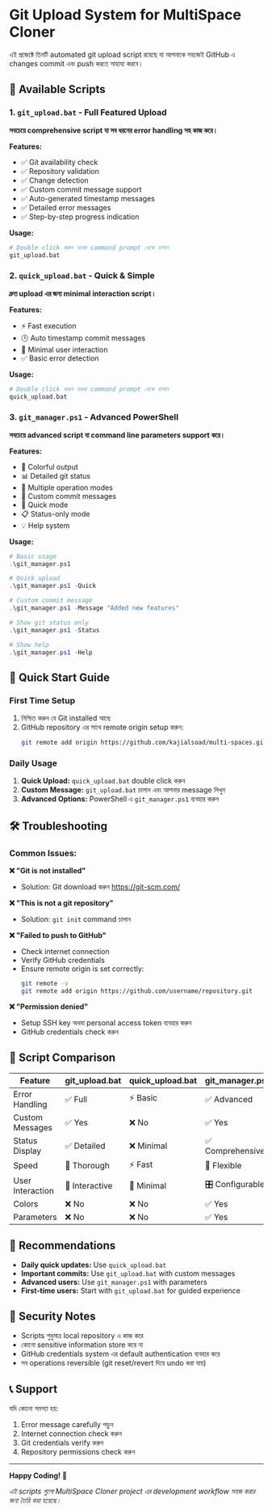 # Git Upload System for MultiSpace Cloner

এই প্রজেক্টে তিনটি automated git upload script রয়েছে যা আপনাকে সহজেই GitHub এ changes commit এবং push করতে সাহায্য করবে।

## 📁 Available Scripts

### 1. `git_upload.bat` - Full Featured Upload
**সবচেয়ে comprehensive script যা সব ধরনের error handling সহ কাজ করে।**

**Features:**
- ✅ Git availability check
- ✅ Repository validation
- ✅ Change detection
- ✅ Custom commit message support
- ✅ Auto-generated timestamp messages
- ✅ Detailed error messages
- ✅ Step-by-step progress indication

**Usage:**
```bash
# Double click করুন অথবা command prompt থেকে চালান
git_upload.bat
```

### 2. `quick_upload.bat` - Quick & Simple
**দ্রুত upload এর জন্য minimal interaction script।**

**Features:**
- ⚡ Fast execution
- 🕒 Auto timestamp commit messages
- 🎯 Minimal user interaction
- ✅ Basic error detection

**Usage:**
```bash
# Double click করুন অথবা command prompt থেকে চালান
quick_upload.bat
```

### 3. `git_manager.ps1` - Advanced PowerShell
**সবচেয়ে advanced script যা command line parameters support করে।**

**Features:**
- 🎨 Colorful output
- 📊 Detailed git status
- 🔧 Multiple operation modes
- 📝 Custom commit messages
- 🚀 Quick mode
- 📋 Status-only mode
- 💡 Help system

**Usage:**
```powershell
# Basic usage
.\git_manager.ps1

# Quick upload
.\git_manager.ps1 -Quick

# Custom commit message
.\git_manager.ps1 -Message "Added new features"

# Show git status only
.\git_manager.ps1 -Status

# Show help
.\git_manager.ps1 -Help
```

## 🚀 Quick Start Guide

### First Time Setup
1. নিশ্চিত করুন যে Git installed আছে
2. GitHub repository এর সাথে remote origin setup করুন:
   ```bash
   git remote add origin https://github.com/kajialsoad/multi-spaces.git
   ```

### Daily Usage
1. **Quick Upload:** `quick_upload.bat` double click করুন
2. **Custom Message:** `git_upload.bat` চালান এবং আপনার message লিখুন
3. **Advanced Options:** PowerShell এ `git_manager.ps1` ব্যবহার করুন

## 🛠️ Troubleshooting

### Common Issues:

**❌ "Git is not installed"**
- Solution: Git download করুন https://git-scm.com/

**❌ "This is not a git repository"**
- Solution: `git init` command চালান

**❌ "Failed to push to GitHub"**
- Check internet connection
- Verify GitHub credentials
- Ensure remote origin is set correctly:
  ```bash
  git remote -v
  git remote add origin https://github.com/username/repository.git
  ```

**❌ "Permission denied"**
- Setup SSH key অথবা personal access token ব্যবহার করুন
- GitHub credentials check করুন

## 📝 Script Comparison

| Feature | git_upload.bat | quick_upload.bat | git_manager.ps1 |
|---------|----------------|------------------|------------------|
| Error Handling | ✅ Full | ⚡ Basic | ✅ Advanced |
| Custom Messages | ✅ Yes | ❌ No | ✅ Yes |
| Status Display | ✅ Detailed | ❌ Minimal | ✅ Comprehensive |
| Speed | 🐌 Thorough | ⚡ Fast | 🚀 Flexible |
| User Interaction | 💬 Interactive | 🤖 Minimal | 🎛️ Configurable |
| Colors | ❌ No | ❌ No | ✅ Yes |
| Parameters | ❌ No | ❌ No | ✅ Yes |

## 🎯 Recommendations

- **Daily quick updates:** Use `quick_upload.bat`
- **Important commits:** Use `git_upload.bat` with custom messages
- **Advanced users:** Use `git_manager.ps1` with parameters
- **First-time users:** Start with `git_upload.bat` for guided experience

## 🔐 Security Notes

- Scripts শুধুমাত্র local repository এ কাজ করে
- কোনো sensitive information store করে না
- GitHub credentials system এর default authentication ব্যবহার করে
- সব operations reversible (git reset/revert দিয়ে undo করা যায়)

## 📞 Support

যদি কোনো সমস্যা হয়:
1. Error message carefully পড়ুন
2. Internet connection check করুন
3. Git credentials verify করুন
4. Repository permissions check করুন

---

**Happy Coding! 🚀**

*এই scripts গুলো MultiSpace Cloner project এর development workflow সহজ করার জন্য তৈরি করা হয়েছে।*